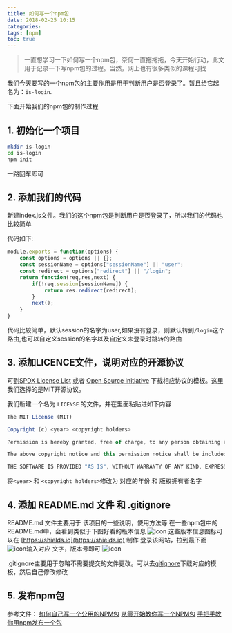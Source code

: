 ```yaml
---
title: 如何写一个npm包
date: 2018-02-25 10:15
categories:
tags: [npm]
toc: true
---
```


> 一直想学习一下如何写一个npm包，奈何一直拖拖拖，今天开始行动，此文用于记录一下写npm包的过程。当然，网上也有很多类似的课程可找

<!-- more -->

我们今天要写的一个npm包的主要作用是用于判断用户是否登录了。暂且给它起名为：`is-login`.

下面开始我们的npm包的制作过程

## 1. 初始化一个项目

```bash
mkdir is-login
cd is-login
npm init
```
一路回车即可

## 2. 添加我们的代码

新建index.js文件。我们的这个npm包是判断用户是否登录了，所以我们的代码也比较简单

代码如下:
```javascript
module.exports = function(options) {
    const options = options || {};
    const sessionName = options["sessionName"] || "user";
    const redirect = options["redirect"] || "/login";
    return function(req,res,next) {
        if(!req.session[sessionName]) {
            return res.redirect(redirect);
        }
        next();
    }
}
```
代码比较简单，默认session的名字为user,如果没有登录，则默认转到`/login`这个路由,也可以自定义session的名字以及自定义未登录时跳转的路由

## 3. 添加LICENCE文件，说明对应的开源协议

可到[SPDX License List](https://spdx.org/licenses/) 或者 [Open Source Initiative](https://opensource.org/licenses/alphabetical) 下载相应协议的模板。这里我们选择的是MIT开源协议。

我们新建一个名为 `LICENSE` 的文件，并在里面粘贴进如下内容
```javascript
The MIT License (MIT)

Copyright (c) <year> <copyright holders>

Permission is hereby granted, free of charge, to any person obtaining a copy of this software and associated documentation files (the "Software"), to deal in the Software without restriction, including without limitation the rights to use, copy, modify, merge, publish, distribute, sublicense, and/or sell copies of the Software, and to permit persons to whom the Software is furnished to do so, subject to the following conditions:

The above copyright notice and this permission notice shall be included in all copies or substantial portions of the Software.

THE SOFTWARE IS PROVIDED "AS IS", WITHOUT WARRANTY OF ANY KIND, EXPRESS OR IMPLIED, INCLUDING BUT NOT LIMITED TO THE WARRANTIES OF MERCHANTABILITY, FITNESS FOR A PARTICULAR PURPOSE AND NONINFRINGEMENT. IN NO EVENT SHALL THE AUTHORS OR COPYRIGHT HOLDERS BE LIABLE FOR ANY CLAIM, DAMAGES OR OTHER LIABILITY, WHETHER IN AN ACTION OF CONTRACT, TORT OR OTHERWISE, ARISING FROM, OUT OF OR IN CONNECTION WITH THE SOFTWARE OR THE USE OR OTHER DEALINGS IN THE SOFTWARE.
```
将`<year>` 和 `<copyright holders>`修改为 对应的年份 和 版权拥有者名字

## 4. 添加 README.md 文件 和 .gitignore 
README.md 文件主要用于 该项目的一些说明，使用方法等
在一些npm包中的README.md中，会看到类似于下图好看的版本信息
![icon](/img/npm-icon.png)
这些版本信息图标可以在 [https://shields.io](https://shields.io) 制作
登录该网站，拉到最下面
![icon](/img/p25.jpg)输入对应 文字，版本号即可 ![icon](/img/p26.jpg)


.gitignore主要用于忽略不需要提交的文件更改。可以去[gitignore](https://github.com/github/gitignore)下载对应的模板，然后自己修改修改

## 5. 发布npm包

 


参考文件： 
[如何自己写一个公用的NPM包](http://blog.csdn.net/A41202197514/article/details/76736776) 
[从零开始教你写一个NPM包](https://segmentfault.com/a/1190000011095467) 
[手把手教你用npm发布一个包](https://www.jianshu.com/p/36d3e0e00157) 

